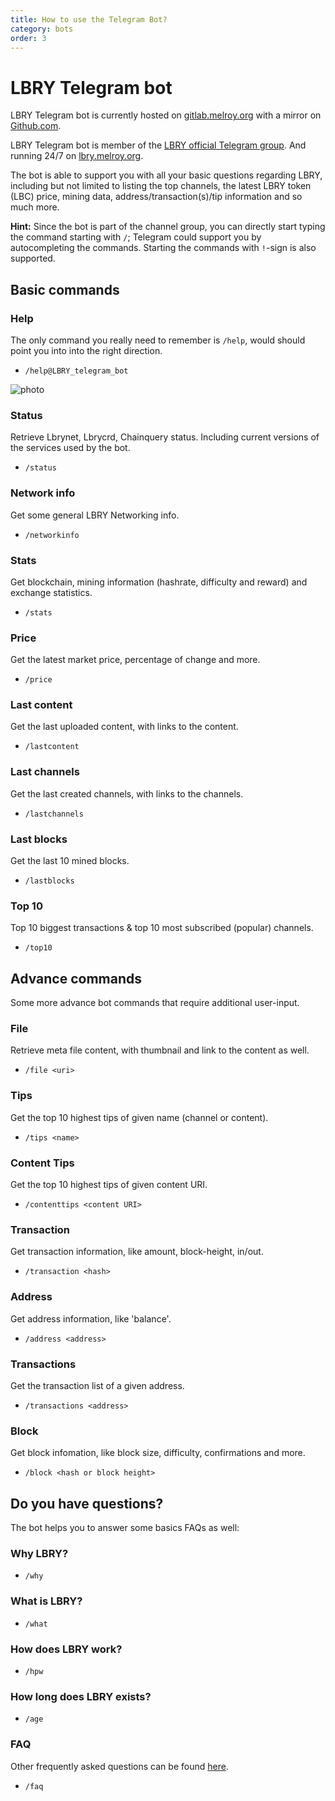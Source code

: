 ```yaml
---
title: How to use the Telegram Bot?
category: bots
order: 3
---
```


# LBRY Telegram bot

LBRY Telegram bot is currently hosted on [gitlab.melroy.org](https://gitlab.melroy.org/melroy/lbry-bot) with a mirror on [Github.com](https://github.com/danger89/LBRY-Bot).

LBRY Telegram bot is member of the [LBRY official Telegram group](https://t.me/lbryofficial). And running 24/7 on [lbry.melroy.org](https://lbry.melroy.org).

The bot is able to support you with all your basic questions regarding LBRY, including but not limited to listing the top channels, the latest LBRY token (LBC) price, mining data, address/transaction(s)/tip information and so much more.

**Hint:** Since the bot is part of the channel group, you can directly start typing the command starting with `/`; Telegram could support you by autocompleting the commands. Starting the commands with `!`-sign is also supported.

## Basic commands

### Help

The only command you really need to remember is `/help`, would should point you into into the right direction.

- `/help@LBRY_telegram_bot`

![photo](help..)

### Status

Retrieve Lbrynet, Lbrycrd, Chainquery status. Including current versions of the services used by the bot.

- `/status`

### Network info

Get some general LBRY Networking info.

- `/networkinfo`

### Stats

Get blockchain, mining information (hashrate, difficulty and reward) and exchange statistics.

- `/stats`

### Price

Get the latest market price, percentage of change and more.

- `/price`

### Last content

Get the last uploaded content, with links to the content.

- `/lastcontent`

### Last channels

Get the last created channels, with links to the channels.

- `/lastchannels`

### Last blocks

Get the last 10 mined blocks.

- `/lastblocks`

### Top 10

Top 10 biggest transactions & top 10 most subscribed (popular) channels.

- `/top10`

## Advance commands

Some more advance bot commands that require additional user-input.

### File

Retrieve meta file content, with thumbnail and link to the content as well.

- `/file <uri>`

### Tips

Get the top 10 highest tips of given name (channel or content).

- `/tips <name>`

### Content Tips

Get the top 10 highest tips of given content URI.

- `/contenttips <content URI>`

### Transaction

Get transaction information, like amount, block-height, in/out.

- `/transaction <hash>`

### Address

Get address information, like 'balance'. 

- `/address <address>`

### Transactions

Get the transaction list of a given address.

- `/transactions <address>`

### Block

Get block infomation, like block size, difficulty, confirmations and more.

- `/block <hash or block height>`

## Do you have questions?

The bot helps you to answer some basics FAQs as well:

### Why LBRY?

- `/why`

### What is LBRY?

- `/what`

### How does LBRY work?

- `/hpw`

### How long does LBRY exists?

- `/age`

### FAQ

Other frequently asked questions can be found [here](https://lbry.com/faq).

- `/faq`

